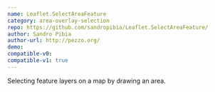 ```yaml
---
name: Leaflet.SelectAreaFeature
category: area-overlay-selection
repo: https://github.com/sandropibia/Leaflet.SelectAreaFeature/
author: Sandro Pibia
author-url: http://pezzo.org/
demo: 
compatible-v0:
compatible-v1: true
---
```


Selecting feature layers on a map by drawing an area.
